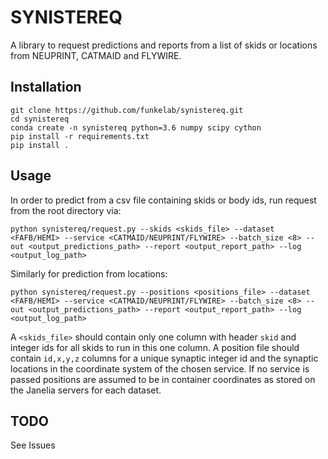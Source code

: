 # SYNISTEREQ
A library to request predictions and reports from a list of skids or locations from NEUPRINT, CATMAID and FLYWIRE.

## Installation
```console
git clone https://github.com/funkelab/synistereq.git
cd synistereq
conda create -n synistereq python=3.6 numpy scipy cython
pip install -r requirements.txt
pip install .
```

## Usage
In order to predict from a csv file containing skids or body ids, run request from the root directory via:
```console
python synistereq/request.py --skids <skids_file> --dataset <FAFB/HEMI> --service <CATMAID/NEUPRINT/FLYWIRE> --batch_size <8> --out <output_predictions_path> --report <output_report_path> --log <output_log_path>
```

Similarly for prediction from locations:
```console
python synistereq/request.py --positions <positions_file> --dataset <FAFB/HEMI> --service <CATMAID/NEUPRINT/FLYWIRE> --batch_size <8> --out <output_predictions_path> --report <output_report_path> --log <output_log_path>
```

A `<skids_file>` should contain only one column with header `skid` and integer ids for all skids to run in this one column. A position file should contain `id,x,y,z` columns for a unique synaptic integer id and the synaptic locations in the coordinate system of the chosen service. If no service is passed positions are assumed to be in container coordinates as stored on the Janelia servers for each dataset.

## TODO
See Issues
